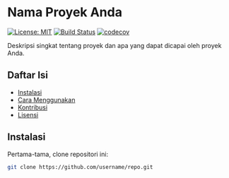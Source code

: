 # Nama Proyek Anda

[![License: MIT](https://img.shields.io/badge/License-MIT-yellow.svg)](https://opensource.org/licenses/MIT)
[![Build Status](https://travis-ci.org/username/repo.svg?branch=master)](https://travis-ci.org/username/repo)
[![codecov](https://codecov.io/gh/username/repo/branch/master/graph/badge.svg)](https://codecov.io/gh/username/repo)

Deskripsi singkat tentang proyek dan apa yang dapat dicapai oleh proyek Anda.

## Daftar Isi

- [Instalasi](#instalasi)
- [Cara Menggunakan](#cara-menggunakan)
- [Kontribusi](#kontribusi)
- [Lisensi](#lisensi)

## Instalasi

Pertama-tama, clone repositori ini:

```bash
git clone https://github.com/username/repo.git

